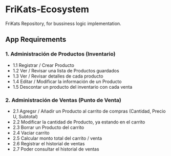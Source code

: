 # FriKats-Ecosystem
FriKats Repository, for bussiness logic implementation.

## App Requirements
### 1. Administración de Productos (Inventario)
- 1.1 Registrar / Crear Producto
- 1.2 Ver / Revisar una lista de Productos guardados
- 1.3 Ver / Revisar detalles de cada producto
- 1.4 Editar / Modificar la información de un Producto
- 1.5 Descontar un producto del inventario con cada venta

### 2. Administración de Ventas (Punto de Venta)
- 2.1 Agregsr / Añadir un Producto al carrito de compras (Cantidad, Precio U, Subtotal)
- 2.2 Modificar la cantidad de Producto, ya estando en el carrito
- 2.3 Borrar un Producto del carrito
- 2.4 Vaciar carrito
- 2.5 Calcular monto total del carrito / venta
- 2.6 Registrar el historial de ventas
- 2.7 Poder consultar el historial de ventas
